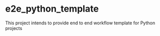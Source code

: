 # e2e_python_template
This project intends to provide end to end workflow template for Python projects
